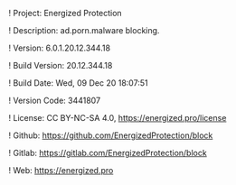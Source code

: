 ! Project: Energized Protection

! Description: ad.porn.malware blocking.

! Version: 6.0.1.20.12.344.18

! Build Version: 20.12.344.18

! Build Date: Wed, 09 Dec 20 18:07:51

! Version Code: 3441807

! License: CC BY-NC-SA 4.0, https://energized.pro/license

! Github: https://github.com/EnergizedProtection/block

! Gitlab: https://gitlab.com/EnergizedProtection/block


! Web: https://energized.pro
